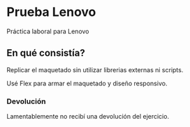 # Prueba Lenovo
Práctica laboral para Lenovo

## En qué consistía?
Replicar el maquetado sin utilizar librerias externas ni scripts. 

Usé Flex para armar el maquetado y diseño responsivo.
  
### Devolución

Lamentablemente no recibí una devolución del ejercicio.
